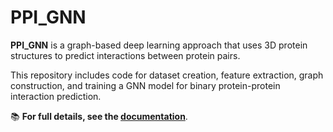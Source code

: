 # PPI_GNN

**PPI_GNN** is a graph-based deep learning approach that uses 3D protein structures to predict interactions between protein pairs.

This repository includes code for dataset creation, feature extraction, graph construction, and training a GNN model for binary protein-protein interaction prediction.

📚 **For full details, see the [documentation](./Documentation.docx)**.

